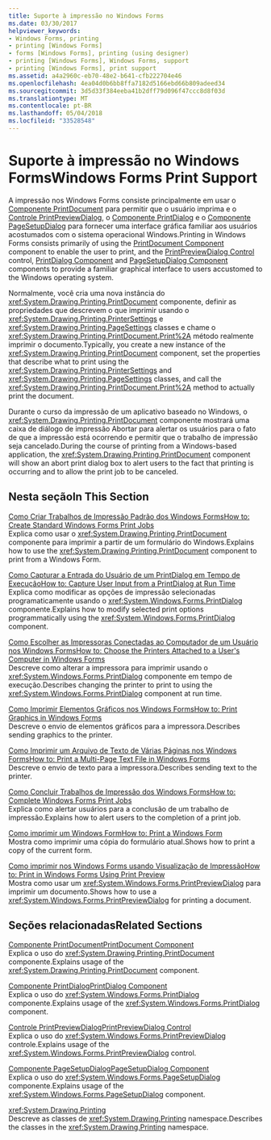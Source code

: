 ```yaml
---
title: Suporte à impressão no Windows Forms
ms.date: 03/30/2017
helpviewer_keywords:
- Windows Forms, printing
- printing [Windows Forms]
- forms [Windows Forms], printing (using designer)
- printing [Windows Forms], Windows Forms, support
- printing [Windows Forms], print support
ms.assetid: a4a2960c-eb70-48e2-b641-cfb222704e46
ms.openlocfilehash: 4ea04d0b6bb8ffa7182d5166ebd66b809adeed34
ms.sourcegitcommit: 3d5d33f384eeba41b2dff79d096f47ccc8d8f03d
ms.translationtype: MT
ms.contentlocale: pt-BR
ms.lasthandoff: 05/04/2018
ms.locfileid: "33528548"
---
```

# <a name="windows-forms-print-support"></a><span data-ttu-id="901b8-102">Suporte à impressão no Windows Forms</span><span class="sxs-lookup"><span data-stu-id="901b8-102">Windows Forms Print Support</span></span>
<span data-ttu-id="901b8-103">A impressão nos Windows Forms consiste principalmente em usar o [Componente PrintDocument](../../../../docs/framework/winforms/controls/printdocument-component-windows-forms.md) para permitir que o usuário imprima e o [Controle PrintPreviewDialog](../../../../docs/framework/winforms/controls/printpreviewdialog-control-windows-forms.md), o [Componente PrintDialog](../../../../docs/framework/winforms/controls/printdialog-component-windows-forms.md) e o [Componente PageSetupDialog](../../../../docs/framework/winforms/controls/pagesetupdialog-component-windows-forms.md) para fornecer uma interface gráfica familiar aos usuários acostumados com o sistema operacional Windows.</span><span class="sxs-lookup"><span data-stu-id="901b8-103">Printing in Windows Forms consists primarily of using the [PrintDocument Component](../../../../docs/framework/winforms/controls/printdocument-component-windows-forms.md) component to enable the user to print, and the [PrintPreviewDialog Control](../../../../docs/framework/winforms/controls/printpreviewdialog-control-windows-forms.md) control, [PrintDialog Component](../../../../docs/framework/winforms/controls/printdialog-component-windows-forms.md) and [PageSetupDialog Component](../../../../docs/framework/winforms/controls/pagesetupdialog-component-windows-forms.md) components to provide a familiar graphical interface to users accustomed to the Windows operating system.</span></span>  
  
 <span data-ttu-id="901b8-104">Normalmente, você cria uma nova instância do <xref:System.Drawing.Printing.PrintDocument> componente, definir as propriedades que descrevem o que imprimir usando o <xref:System.Drawing.Printing.PrinterSettings> e <xref:System.Drawing.Printing.PageSettings> classes e chame o <xref:System.Drawing.Printing.PrintDocument.Print%2A> método realmente imprimir o documento.</span><span class="sxs-lookup"><span data-stu-id="901b8-104">Typically, you create a new instance of the <xref:System.Drawing.Printing.PrintDocument> component, set the properties that describe what to print using the <xref:System.Drawing.Printing.PrinterSettings> and <xref:System.Drawing.Printing.PageSettings> classes, and call the <xref:System.Drawing.Printing.PrintDocument.Print%2A> method to actually print the document.</span></span>  
  
 <span data-ttu-id="901b8-105">Durante o curso da impressão de um aplicativo baseado no Windows, o <xref:System.Drawing.Printing.PrintDocument> componente mostrará uma caixa de diálogo de impressão Abortar para alertar os usuários para o fato de que a impressão está ocorrendo e permitir que o trabalho de impressão seja cancelado.</span><span class="sxs-lookup"><span data-stu-id="901b8-105">During the course of printing from a Windows-based application, the <xref:System.Drawing.Printing.PrintDocument> component will show an abort print dialog box to alert users to the fact that printing is occurring and to allow the print job to be canceled.</span></span>  
  
## <a name="in-this-section"></a><span data-ttu-id="901b8-106">Nesta seção</span><span class="sxs-lookup"><span data-stu-id="901b8-106">In This Section</span></span>  
 [<span data-ttu-id="901b8-107">Como Criar Trabalhos de Impressão Padrão dos Windows Forms</span><span class="sxs-lookup"><span data-stu-id="901b8-107">How to: Create Standard Windows Forms Print Jobs</span></span>](../../../../docs/framework/winforms/advanced/how-to-create-standard-windows-forms-print-jobs.md)  
 <span data-ttu-id="901b8-108">Explica como usar o <xref:System.Drawing.Printing.PrintDocument> componente para imprimir a partir de um formulário do Windows.</span><span class="sxs-lookup"><span data-stu-id="901b8-108">Explains how to use the <xref:System.Drawing.Printing.PrintDocument> component to print from a Windows Form.</span></span>  
  
 [<span data-ttu-id="901b8-109">Como Capturar a Entrada do Usuário de um PrintDialog em Tempo de Execução</span><span class="sxs-lookup"><span data-stu-id="901b8-109">How to: Capture User Input from a PrintDialog at Run Time</span></span>](../../../../docs/framework/winforms/advanced/how-to-capture-user-input-from-a-printdialog-at-run-time.md)  
 <span data-ttu-id="901b8-110">Explica como modificar as opções de impressão selecionadas programaticamente usando o <xref:System.Windows.Forms.PrintDialog> componente.</span><span class="sxs-lookup"><span data-stu-id="901b8-110">Explains how to modify selected print options programmatically using the <xref:System.Windows.Forms.PrintDialog> component.</span></span>  
  
 [<span data-ttu-id="901b8-111">Como Escolher as Impressoras Conectadas ao Computador de um Usuário nos Windows Forms</span><span class="sxs-lookup"><span data-stu-id="901b8-111">How to: Choose the Printers Attached to a User's Computer in Windows Forms</span></span>](../../../../docs/framework/winforms/advanced/how-to-choose-the-printers-attached-to-user-computer-in-windows-forms.md)  
 <span data-ttu-id="901b8-112">Descreve como alterar a impressora para imprimir usando o <xref:System.Windows.Forms.PrintDialog> componente em tempo de execução.</span><span class="sxs-lookup"><span data-stu-id="901b8-112">Describes changing the printer to print to using the <xref:System.Windows.Forms.PrintDialog> component at run time.</span></span>  
  
 [<span data-ttu-id="901b8-113">Como Imprimir Elementos Gráficos nos Windows Forms</span><span class="sxs-lookup"><span data-stu-id="901b8-113">How to: Print Graphics in Windows Forms</span></span>](../../../../docs/framework/winforms/advanced/how-to-print-graphics-in-windows-forms.md)  
 <span data-ttu-id="901b8-114">Descreve o envio de elementos gráficos para a impressora.</span><span class="sxs-lookup"><span data-stu-id="901b8-114">Describes sending graphics to the printer.</span></span>  
  
 [<span data-ttu-id="901b8-115">Como Imprimir um Arquivo de Texto de Várias Páginas nos Windows Forms</span><span class="sxs-lookup"><span data-stu-id="901b8-115">How to: Print a Multi-Page Text File in Windows Forms</span></span>](../../../../docs/framework/winforms/advanced/how-to-print-a-multi-page-text-file-in-windows-forms.md)  
 <span data-ttu-id="901b8-116">Descreve o envio de texto para a impressora.</span><span class="sxs-lookup"><span data-stu-id="901b8-116">Describes sending text to the printer.</span></span>  
  
 [<span data-ttu-id="901b8-117">Como Concluir Trabalhos de Impressão dos Windows Forms</span><span class="sxs-lookup"><span data-stu-id="901b8-117">How to: Complete Windows Forms Print Jobs</span></span>](../../../../docs/framework/winforms/advanced/how-to-complete-windows-forms-print-jobs.md)  
 <span data-ttu-id="901b8-118">Explica como alertar usuários para a conclusão de um trabalho de impressão.</span><span class="sxs-lookup"><span data-stu-id="901b8-118">Explains how to alert users to the completion of a print job.</span></span>  
  
 [<span data-ttu-id="901b8-119">Como imprimir um Windows Form</span><span class="sxs-lookup"><span data-stu-id="901b8-119">How to: Print a Windows Form</span></span>](../../../../docs/framework/winforms/advanced/how-to-print-a-windows-form.md)  
 <span data-ttu-id="901b8-120">Mostra como imprimir uma cópia do formulário atual.</span><span class="sxs-lookup"><span data-stu-id="901b8-120">Shows how to print a copy of the current form.</span></span>  
  
 [<span data-ttu-id="901b8-121">Como imprimir nos Windows Forms usando Visualização de Impressão</span><span class="sxs-lookup"><span data-stu-id="901b8-121">How to: Print in Windows Forms Using Print Preview</span></span>](../../../../docs/framework/winforms/advanced/how-to-print-in-windows-forms-using-print-preview.md)  
 <span data-ttu-id="901b8-122">Mostra como usar um <xref:System.Windows.Forms.PrintPreviewDialog> para imprimir um documento.</span><span class="sxs-lookup"><span data-stu-id="901b8-122">Shows how to use a <xref:System.Windows.Forms.PrintPreviewDialog> for printing a document.</span></span>  
  
## <a name="related-sections"></a><span data-ttu-id="901b8-123">Seções relacionadas</span><span class="sxs-lookup"><span data-stu-id="901b8-123">Related Sections</span></span>  
 [<span data-ttu-id="901b8-124">Componente PrintDocument</span><span class="sxs-lookup"><span data-stu-id="901b8-124">PrintDocument Component</span></span>](../../../../docs/framework/winforms/controls/printdocument-component-windows-forms.md)  
 <span data-ttu-id="901b8-125">Explica o uso do <xref:System.Drawing.Printing.PrintDocument> componente.</span><span class="sxs-lookup"><span data-stu-id="901b8-125">Explains usage of the <xref:System.Drawing.Printing.PrintDocument> component.</span></span>  
  
 [<span data-ttu-id="901b8-126">Componente PrintDialog</span><span class="sxs-lookup"><span data-stu-id="901b8-126">PrintDialog Component</span></span>](../../../../docs/framework/winforms/controls/printdialog-component-windows-forms.md)  
 <span data-ttu-id="901b8-127">Explica o uso do <xref:System.Windows.Forms.PrintDialog> componente.</span><span class="sxs-lookup"><span data-stu-id="901b8-127">Explains usage of the <xref:System.Windows.Forms.PrintDialog> component.</span></span>  
  
 [<span data-ttu-id="901b8-128">Controle PrintPreviewDialog</span><span class="sxs-lookup"><span data-stu-id="901b8-128">PrintPreviewDialog Control</span></span>](../../../../docs/framework/winforms/controls/printpreviewdialog-control-windows-forms.md)  
 <span data-ttu-id="901b8-129">Explica o uso do <xref:System.Windows.Forms.PrintPreviewDialog> controle.</span><span class="sxs-lookup"><span data-stu-id="901b8-129">Explains usage of the <xref:System.Windows.Forms.PrintPreviewDialog> control.</span></span>  
  
 [<span data-ttu-id="901b8-130">Componente PageSetupDialog</span><span class="sxs-lookup"><span data-stu-id="901b8-130">PageSetupDialog Component</span></span>](../../../../docs/framework/winforms/controls/pagesetupdialog-component-windows-forms.md)  
 <span data-ttu-id="901b8-131">Explica o uso do <xref:System.Windows.Forms.PageSetupDialog> componente.</span><span class="sxs-lookup"><span data-stu-id="901b8-131">Explains usage of the <xref:System.Windows.Forms.PageSetupDialog> component.</span></span>  
  
 <xref:System.Drawing.Printing>  
 <span data-ttu-id="901b8-132">Descreve as classes de <xref:System.Drawing.Printing> namespace.</span><span class="sxs-lookup"><span data-stu-id="901b8-132">Describes the classes in the <xref:System.Drawing.Printing> namespace.</span></span>
